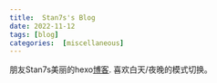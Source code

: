 ```yaml
---
title:  Stan7s's Blog
date: 2022-11-12
tags: [blog]
categories:  [miscellaneous]
---
```



朋友Stan7s美丽的hexo[博客](https://stan7s.github.io/blog/). 喜欢白天/夜晚的模式切换。